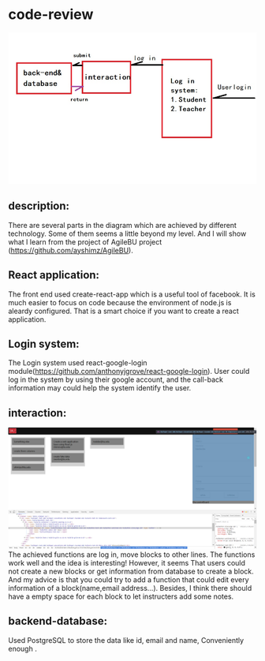 # code-review

![draft](https://github.com/lihaooo233/code-review/blob/master/solution-diagram.jpg)

## description:

There are several parts in the diagram which are achieved by different technology. Some of them seems a little beyond my level.
And I will show what I learn from the project of AgileBU project (https://github.com/ayshimz/AgileBU).
## React application:
The front end used create-react-app which is a useful tool of facebook. It is much easier to focus on code because the environment of 
node.js is aleardy configured. That is a smart choice if you want to create a react application. 

## Login system:
The Login system used react-google-login module(https://github.com/anthonyjgrove/react-google-login). User could log in the system
by using their google account, and the call-back information may could help the system identify the user.

## interaction:

![draft](https://github.com/lihaooo233/code-review/blob/master/example.png)
The achieved functions are log in, move blocks to other lines. The functions work well and the idea is interesting! However, it seems
That users could not create a new blocks or get information from database to create a block. And my advice is that you could try to 
add a function that could edit every information of a block(name,email address...). Besides, I think there should have a empty space 
for each block to let instructers add some notes.

## backend-database:
Used PostgreSQL to store the data like id, email and name, Conveniently enough .
